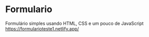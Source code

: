 # Formulario
Formulário simples usando HTML, CSS e um pouco de JavaScript
<br>
https://formularioteste1.netlify.app/
